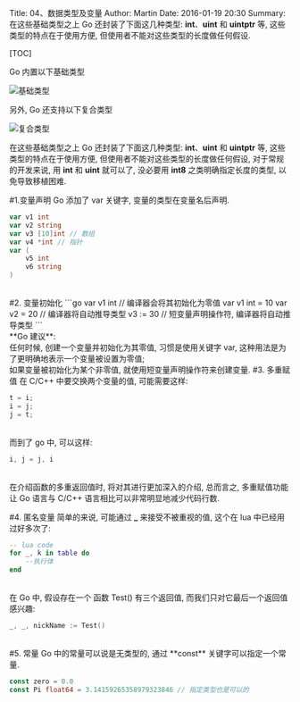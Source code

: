 Title: 04、数据类型及变量
Author: Martin
Date: 2016-01-19 20:30
Summary: 在这些基础类型之上 Go 还封装了下面这几种类型: **int**、**uint** 和 **uintptr** 等, 这些类型的特点在于使用方便, 但使用者不能对这些类型的长度做任何假设.

[TOC]

Go 内置以下基础类型

![基础类型](http://blog.smallcpp.cn/theme/images/Golang/基础类型.jpg)

另外, Go 还支持以下复合类型

![复合类型](http://i67.tinypic.com/x6bmm8.jpg)

在这些基础类型之上 Go 还封装了下面这几种类型: **int**、**uint** 和 **uintptr** 等, 这些类型的特点在于使用方便, 但使用者不能对这些类型的长度做任何假设, 对于常规的开发来说, 用 **int** 和 **uint** 就可以了, 没必要用 **int8** 之类明确指定长度的类型, 以免导致移植困难.

#1.变量声明
Go 添加了 var 关键字, 变量的类型在变量名后声明.

```go
var v1 int
var v2 string
var v3 [10]int // 数组
var v4 *int // 指针
var (
    v5 int
    v6 string
)
```
<br>
#2. 变量初始化
```go
var v1 int  // 编译器会将其初始化为零值
var v1 int = 10
var v2 = 20 // 编译器将自动推导类型
v3 := 30 // 短变量声明操作符, 编译器将自动推导类型
```
<br>
**Go 建议**:<br>
任何时候, 创建一个变量并初始化为其零值, 习惯是使用关键字 var, 这种用法是为了更明确地表示一个变量被设置为零值;<br>
如果变量被初始化为某个非零值, 就使用短变量声明操作符来创建变量.
#3. 多重赋值
在 C/C++ 中要交换两个变量的值, 可能需要这样:

```c
t = i;
i = j;
j = t;
```
<br>
而到了 go 中, 可以这样:

```go
i, j = j, i
```
<br>
在介绍函数的多重返回值时, 将对其进行更加深入的介绍, 总而言之, 多重赋值功能让 Go 语言与 C/C++ 语言相比可以非常明显地减少代码行数.

#4. 匿名变量
简单的来说, 可能通过 **_** 来接受不被重视的值, 这个在 lua 中已经用过好多次了:

```lua
-- lua code
for _, k in table do
    --执行体
end
```
<br>
在 Go 中,  假设存在一个 函数 Test() 有三个返回值, 而我们只对它最后一个返回值感兴趣:

```go
_, _, nickName := Test()
```
<br>
#5. 常量
Go 中的常量可以说是无类型的, 通过 **const** 关键字可以指定一个常量.

```go
const zero = 0.0
const Pi float64 = 3.14159265358979323846 // 指定类型也是可以的
```
